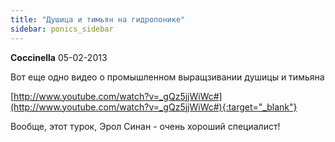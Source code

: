 ```yaml
---
title: "Душица и тимьян на гидропонике"
sidebar: ponics_sidebar
---
```


**Coccinella** 05-02-2013

Вот еще одно видео о промышленном выращзивании душицы и тимьяна 

[http://www.youtube.com/watch?v=_gQz5jjWiWc#](http://www.youtube.com/watch?v=_gQz5jjWiWc#){:target="_blank"}

Вообще, этот турок, Эрол Синан - очень хороший специалист!


